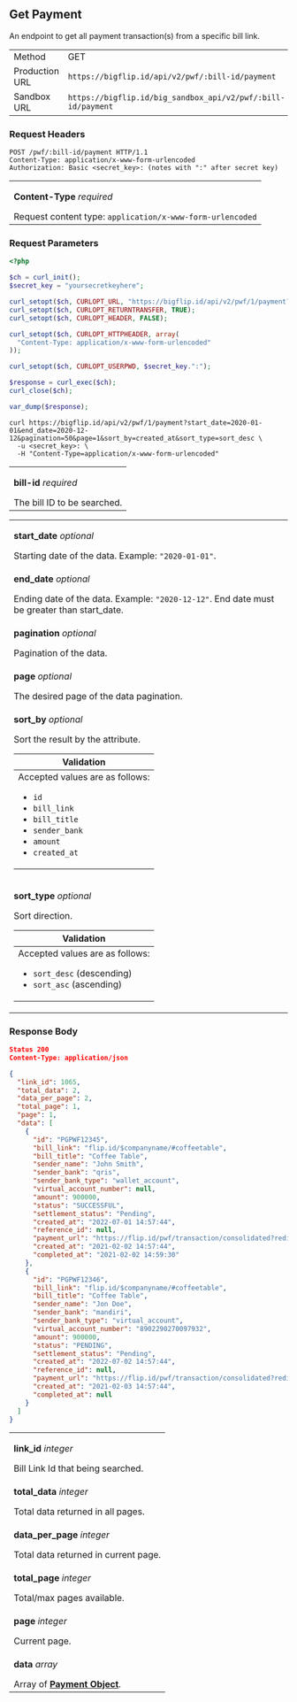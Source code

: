 <div></div>

## Get Payment

An endpoint to get all payment transaction(s) from a specific bill link.

<table>
  <tbody>
    <tr>
      <td>Method</td>
      <td><span class="method get">GET</span></td>
    </tr>
    <tr>
      <td>Production URL</td>
      <td><code>https://bigflip.id/api/v2/pwf/:bill-id/payment</code></td>
    </tr>
    <tr>
      <td>Sandbox URL</td>
      <td><code>https://bigflip.id/big_sandbox_api/v2/pwf/:bill-id/payment</code></td>
    </tr>
  </tbody>
</table>

<h3 id="get-payment-request-headers">Request Headers</h3>

```http
POST /pwf/:bill-id/payment HTTP/1.1
Content-Type: application/x-www-form-urlencoded
Authorization: Basic <secret_key>: (notes with ":" after secret key)
```

<table>
  <tbody>
    <tr>
      <td>
        <p><b>Content-Type</b> <em>required</em></p>
        Request content type: <code>application/x-www-form-urlencoded</code>
      </td>
    </tr>
  </tbody>
</table>

<h3 id="get-payment-request-parameters">Request Parameters</h3>

```php
<?php

$ch = curl_init();
$secret_key = "yoursecretkeyhere";

curl_setopt($ch, CURLOPT_URL, "https://bigflip.id/api/v2/pwf/1/payment?start_date=2020-01-01&end_date=2020-12-12&pagination=50&page=1&sort_by=created_at&sort_type=sort_desc");
curl_setopt($ch, CURLOPT_RETURNTRANSFER, TRUE);
curl_setopt($ch, CURLOPT_HEADER, FALSE);

curl_setopt($ch, CURLOPT_HTTPHEADER, array(
  "Content-Type: application/x-www-form-urlencoded"
));

curl_setopt($ch, CURLOPT_USERPWD, $secret_key.":");

$response = curl_exec($ch);
curl_close($ch);

var_dump($response);
```

```shell
curl https://bigflip.id/api/v2/pwf/1/payment?start_date=2020-01-01&end_date=2020-12-12&pagination=50&page=1&sort_by=created_at&sort_type=sort_desc \
  -u <secret_key>: \
  -H "Content-Type=application/x-www-form-urlencoded"
```

<table>
  <tbody>
    <tr>
      <td>
        <p><b>bill-id</b> <em>required</em></p>
          The bill ID to be searched.
      </td>
    </tr>
  </tbody>
</table>

<table>
  <tbody>
    <tr>
      <td>
        <p><b>start_date</b> <em>optional</em></p>
        Starting date of the data. Example: <code>"2020-01-01"</code>.
      </td>
    </tr>
    <tr>
      <td>
        <p><b>end_date</b> <em>optional</em></p>
        Ending date of the data. Example: <code>"2020-12-12"</code>. End date
        must be greater than start_date.
      </td>
    </tr>
    <tr>
      <td>
        <p><b>pagination</b> <em>optional</em></p>
        Pagination of the data.
      </td>
    </tr>
    <tr>
      <td>
        <p><b>page</b> <em>optional</em></p>
        The desired page of the data pagination.
      </td>
    </tr>
    <tr>
      <td>
        <p><b>sort_by</b> <em>optional</em></p>
        Sort the result by the attribute.
        <table class="validation-table">
          <thead>
            <tr>
              <th>Validation</th>
            </tr>
          </thead>
          <tbody>
            <tr>
              <td>
                <div class="validation-table__helper-text">
                  Accepted values are as follows:
                </div>
                <ul>
                  <li><code>id</code></li>
                  <li><code>bill_link</code></li>
                  <li><code>bill_title</code></li>
                  <li><code>sender_bank</code></li>
                  <li><code>amount</code></li>
                  <li><code>created_at</code></li>
                </ul>
              </td>
            </tr>
          </tbody>
        </table>
      </td>
    </tr>
    <tr>
      <td>
        <p><b>sort_type</b> <em>optional</em></p>
        Sort direction.
        <table class="validation-table">
          <thead>
            <tr>
              <th>Validation</th>
            </tr>
          </thead>
          <tbody>
            <tr>
              <td>
                <div class="validation-table__helper-text">
                  Accepted values are as follows:
                </div>
                <ul>
                  <li><code>sort_desc</code> (descending)</li>
                  <li><code>sort_asc</code> (ascending)</li>
                </ul>
              </td>
            </tr>
          </tbody>
        </table>
      </td>
    </tr>
  </tbody>
</table>

<h3 id="get-payment-response-body">Response Body</h3>

```json
Status 200
Content-Type: application/json

{
  "link_id": 1065,
  "total_data": 2,
  "data_per_page": 2,
  "total_page": 1,
  "page": 1,
  "data": [
    {
      "id": "PGPWF12345",
      "bill_link": "flip.id/$companyname/#coffeetable",
      "bill_title": "Coffee Table",
      "sender_name": "John Smith",
      "sender_bank": "qris",
      "sender_bank_type": "wallet_account",
      "virtual_account_number": null,
      "amount": 900000,
      "status": "SUCCESSFUL",
      "settlement_status": "Pending",
      "created_at": "2022-07-01 14:57:44",
      "reference_id": null,
      "payment_url": "https://flip.id/pwf/transaction/consolidated?redirected_from=internal&id=1235",
      "created_at": "2021-02-02 14:57:44",
      "completed_at": "2021-02-02 14:59:30"
    },
    {
      "id": "PGPWF12346",
      "bill_link": "flip.id/$companyname/#coffeetable",
      "bill_title": "Coffee Table",
      "sender_name": "Jon Doe",
      "sender_bank": "mandiri",
      "sender_bank_type": "virtual_account",
      "virtual_account_number": "8902290270097932",
      "amount": 900000,
      "status": "PENDING",
      "settlement_status": "Pending",
      "created_at": "2022-07-02 14:57:44",
      "reference_id": null,
      "payment_url": "https://flip.id/pwf/transaction/consolidated?redirected_from=internal&id=1236",
      "created_at": "2021-02-03 14:57:44",
      "completed_at": null
    }
  ]
}
```

<table>
  <tbody>
    <tr>
      <td>
        <p><b>link_id</b> <em>integer</em></p>
        Bill Link Id that being searched.
      </td>
    </tr>
    <tr>
      <td>
        <p><b>total_data</b> <em>integer</em></p>
        Total data returned in all pages.
      </td>
    </tr>
    <tr>
      <td>
        <p><b>data_per_page</b> <em>integer</em></p>
        Total data returned in current page.
      </td>
    </tr>
    <tr>
      <td>
        <p><b>total_page</b> <em>integer</em></p>
        Total/max pages available.
      </td>
    </tr>
    <tr>
      <td>
        <p><b>page</b> <em>integer</em></p>
        Current page.
      </td>
    </tr>
    <tr>
      <td>
        <p><b>data</b> <em>array</em></p>
        Array of <b><a href="#payment-object">Payment Object</a></b>.
      </td>
    </tr>
  </tbody>
</table>
